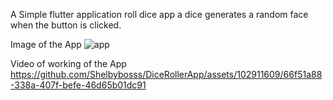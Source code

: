 A Simple flutter application
roll dice app a dice generates a random face when the button is clicked.

Image of the App
![app](https://github.com/Shelbybosss/DiceRollerApp/assets/102911609/23a22e5a-cec9-476e-b339-36fead41d057)

Video of working of the App
https://github.com/Shelbybosss/DiceRollerApp/assets/102911609/66f51a88-338a-407f-befe-46d65b01dc91

